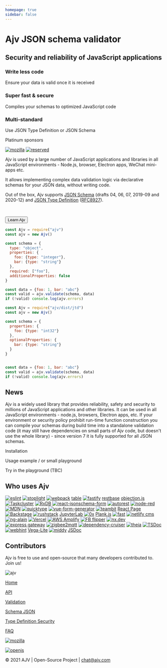 ```yaml
---
homepage: true
sidebar: false
---
```


<HeroSection>

# Ajv JSON schema validator

## Security and reliability of JavaScript applications

<Features>

<Feature type="less-code" link="/api.html">

### Write less code

Ensure your data is valid once it is received

</Feature>

<Feature type="fast-secure" link="/api.html">

### Super fast & secure

Compiles your schemas to optimized JavaScript code

</Feature>

<Feature type="multi-spec" link="/api.html">

### Multi-standard

Use JSON Type Definition or JSON Schema

</Feature>

</Features>

<Sponsors>

Platinum sponsors

[![mozilla](/img/mozilla.svg)](https://www.mozilla.org)
[![reserved](/img/reserved.svg)](https://opencollective.com/ajv)

</Sponsors>

</HeroSection>

<HomeSection>

<Columns>

<Column side="left">

Ajv is used by a large number of JavaScript applications and libraries in all JavaScript environments - Node.js, browser, Electron apps, WeChat mini-apps etc.

It allows implementing complex data validation logic via declarative schemas for your JSON data, without writing code.

Out of the box, Ajv supports [JSON Schema](./json-schema.md) (drafts 04, 06, 07, 2019-09 and 2020-12) and [JSON Type Definition](./json-type-definition.md) ([RFC8927](https://datatracker.ietf.org/doc/rfc8927/)).

<br/>

<Button link="/guide/getting-started.html">Learn Ajv</Button>

</Column>

<Column side="right">

<code-group>

<code-block title="JSON Schema">

```javascript
const Ajv = require("ajv")
const ajv = new Ajv()

const schema = {
  type: "object",
  properties: {
    foo: {type: "integer"},
    bar: {type: "string"}
  },
  required: ["foo"],
  additionalProperties: false
}

const data = {foo: 1, bar: "abc"}
const valid = ajv.validate(schema, data)
if (!valid) console.log(ajv.errors)
```

</code-block>

<code-block title="JSON Type Definition">

```javascript
const Ajv = require("ajv/dist/jtd")
const ajv = new Ajv()

const schema = {
  properties: {
    foo: {type: "int32"}
  },
  optionalProperties: {
    bar: {type: "string"}
  }
}


const data = {foo: 1, bar: "abc"}
const valid = ajv.validate(schema, data)
if (!valid) console.log(ajv.errors)
```

</code-block>

</code-group>

</Column>

</Columns>

</HomeSection>

<HomeSection>

## News

<NewsHome/>

</HomeSection>

<HomeSection>

Ajv is a widely used library that provides reliability, safety and security to millions of JavaScript applications and other libraries. It can be used in all JavaScript environments - node.js, browsers, Electron apps, etc. If your environment or security policy prohibit run-time function construction you can compile your schemas during build time into a standalone validation code (it may still have dependencies on small parts of Ajv code, but doesn't use the whole library) - since version 7 it is fully supported for all JSON schemas.

Installation

Usage example / or small playground

Try in the playground (TBC)

</HomeSection>

<HomeSection>

## Who uses Ajv

<Projects>

[![eslint](./projects/eslint.png)](https://eslint.org)
[![stoplight](./projects/stoplight.png)](https://stoplight.io)
[![webpack](./projects/webpack.svg)](https://webpack.js.org)
[table](https://github.com/gajus/table)
[![fastify](./projects/fastify.png)](https://www.fastify.io)
[restbase](https://github.com/wikimedia/restbase)
[objection.js](https://github.com/vincit/objection.js)
[![Taskcluster](./projects/taskcluster.png)](https://taskcluster.net)
[![RxDB](./projects/rxdb.svg)](https://rxdb.info)
[![react-jsonschema-form](./projects/rjsf.png)](https://github.com/rjsf-team/react-jsonschema-form)
[![autorest](./projects/autorest.png)](https://github.com/Azure/autorest)
[![node-red](./projects/nodered.png)](https://github.com/node-red/node-red)
[![MDN](./projects/mdn.svg)](https://developer.mozilla.org)
[![quicktype](./projects/quicktype.svg)](https://github.com/quicktype/quicktype)
[![vue-form-generator](./projects/vue-form-generator.png)](https://github.com/vue-generators/vue-form-generator)
[![teambit](./projects/teambit.png)](https://github.com/teambit/bit)
[React Page](https://react-page.github.io)
[![Backstage](./projects/backstage.svg)](https://backstage.io)
[![rushstack](./projects/rushstack.svg)](https://github.com/microsoft/rushstack)
[JupyterLab](https://github.com/jupyterlab/jupyterlab)
[![0x](./projects/0x.png)](https://github.com/davidmarkclements/0x)
[Plank.js](https://piqnt.com/planck.js/)
[![fast](./projects/fast.svg)](https://www.fast.design)
[![netlify cms](./projects/netlify-cms.png)](https://www.netlifycms.org)
[![ng-alain](./projects/ng-alain.svg)](https://ng-alain.com/en)
[![Vercel](./projects/vercel.svg)](https://vercel.com)
[![AWS Amplify](./projects/aws-amplify.png)](https://github.com/aws-amplify/amplify-cli)
[![FB flipper](./projects/flipper.png)](https://github.com/facebook/flipper)
[![nx.dev](./projects/nx.svg)](https://nx.dev)
[![express gateway](./projects/express-gateway.svg)](https://www.express-gateway.io)
[![zigbee2mqtt](./projects/zigbee2mqtt.png)](https://www.zigbee2mqtt.io)
[![dependency-cruiser](./projects/dependency-cruiser.png)](https://github.com/sverweij/dependency-cruiser)
[![theia](./projects/theia.svg)](https://theia-ide.org)
[![TSDoc](./projects/tsdoc.svg)](https://tsdoc.org)
[![webhint](./projects/webhint.jpg)](https://webhint.io)
[Vega-Lite](https://vega.github.io/vega-lite/)
[![middy](./projects/middy.png)](https://middy.js.org)
[JSDoc](https://github.com/jsdoc/jsdoc)

</Projects>

</HomeSection>

<HomeSection section="contributors">

## Contributors

Ajv is free to use and open-source that many developers contributed to. Join us!

<Contributors />

</HomeSection>

<HomeSection section="footer">

<Footer>

<FooterColumns>

<FooterColumn type="ajv">

![ajv](/img/ajv.svg)

</FooterColumn>

<FooterColumn type="links">

[Home](/)

[API](/api.html)

[Validation](/options.html)

</FooterColumn>

<FooterColumn type="links">

[Schema JSON](/json-schema.html)

[Type Definition Security](/json-type-definition.html)

[FAQ](/faq.html)

</FooterColumn>

<FooterColumn type="sponsors">

[![mozilla](/img/mozilla.svg)](https://www.mozilla.org)

[![openjs](/img/openjs.png)](https://openjsf.org/blog/2020/08/14/ajv-joins-openjs-foundation-as-an-incubation-project/)

</FooterColumn>

</FooterColumns>

© 2021 AJV | Open-Source Project | chat@ajv.com

</Footer>

</HomeSection>
